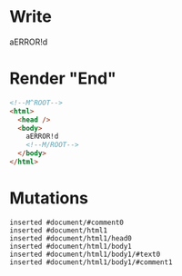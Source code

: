 # Write
  <!M^ROOT>aERROR!d<!M/ROOT>


# Render "End"
```html
<!--M^ROOT-->
<html>
  <head />
  <body>
    aERROR!d
    <!--M/ROOT-->
  </body>
</html>
```

# Mutations
```
inserted #document/#comment0
inserted #document/html1
inserted #document/html1/head0
inserted #document/html1/body1
inserted #document/html1/body1/#text0
inserted #document/html1/body1/#comment1
```